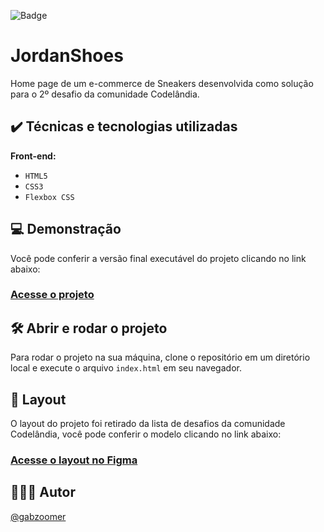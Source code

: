 
![Badge](http://img.shields.io/static/v1?label=STATUS&message=CONCLUIDO&color=GREEN&style=for-the-badge)             
# JordanShoes

Home page de um e-commerce de Sneakers desenvolvida como solução para o 2º desafio da comunidade Codelândia.
## ✔️ Técnicas e tecnologias utilizadas

**Front-end:**
- ``HTML5``
- ``CSS3``
- ``Flexbox CSS``
## 💻 Demonstração

Você pode conferir a versão final executável do projeto clicando no link abaixo:

### [Acesse o projeto](https://codelandia-02-jordanshoes.netlify.app/)
## 🛠️ Abrir e rodar o projeto

Para rodar o projeto na sua máquina, clone o repositório em um diretório local e execute o arquivo ``index.html`` em seu navegador.
## 🎨 Layout

O layout do projeto foi retirado da lista de desafios da comunidade Codelândia, você pode conferir o modelo clicando no link abaixo:

###  [Acesse o layout no Figma](https://www.figma.com/file/Yb9IBH56g7T1hdIyZ3BMNO/Desafios---Codelândia?type=design&node-id=1883-2&t=O2hqdF7NkO5wqLVz-0)
## 🧑🏾‍💻 Autor

 [@gabzoomer](https://www.github.com/gabzoomer)